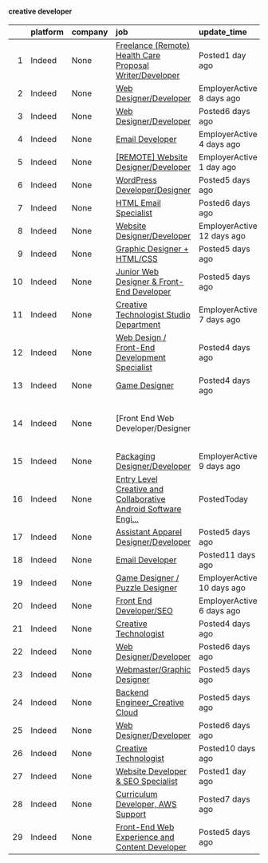

#### creative developer <a name="creativedeveloper" />
|    | platform   | company   | job                                                                                                                                                                                                                                                                                                                                                                                                                                                                                                                                                                                                          | update_time                | location                                |
|---:|:-----------|:----------|:-------------------------------------------------------------------------------------------------------------------------------------------------------------------------------------------------------------------------------------------------------------------------------------------------------------------------------------------------------------------------------------------------------------------------------------------------------------------------------------------------------------------------------------------------------------------------------------------------------------|:---------------------------|:----------------------------------------|
|  1 | Indeed     | None      | [Freelance (Remote) Health Care Proposal Writer/Developer](https://www.indeed.com/rc/clk?jk=69608ecdc6b5d55b&fccid=6d70b2c847d85de3&vjs=3)                                                                                                                                                                                                                                                                                                                                                                                                                                                                   | Posted1 day ago            | Cary, NC 27518•Remote                   |
|  2 | Indeed     | None      | [Web Designer/Developer](https://www.indeed.com/pagead/clk?mo=r&ad=-6NYlbfkN0CC4Rf1NDsMzatXfrAMgdBL-oXz5tYLpf4NHE40CBp3Ipv4hKhgb-yaLFOh7Uo6lb28QjRmoseJj0WVz8Wk9P-fy-_CmYUv8JXmNWV0gg1vJ0sfMLU5wZQypmwfq_5tb2EoMVedcDEhU3bONOhNmzCPU2t5RXm0LL3OpwcAJt__Hjgk246yGNijLrQDYEB5yv6eLQWxcLnlPFMwG3OgxO6CiGEAZB_sk_iNdomjzAguNYwuw6uqCkHNOan-UZLEzTgWqoh-G6sIU7kifRD8QBcEVSYwHMUrr-BzMCNDCMLSvUwu1aMDu6lX1hAbFQ_aZBRAFm-aRbAxh8cIW3gtDPiUaTb0aqDY8UTkV3XY8p2HACR7VjfQ2Ls05HeL1zAC6_Q4eqd5UD6vA6JMRVudtEPBs2WTQukibdgo0xCqtBhPUrou987Ou6I0Vi4-T7f-XECKbTik96x3TRm7_CqMEvNIKynpIa1Ug4f7wSH_9wxe4w==&p=1&fvj=1&vjs=3) | EmployerActive 8 days ago  | Tyler, TX 75702                         |
|  3 | Indeed     | None      | [Web Designer/Developer](https://www.indeed.com/pagead/clk?mo=r&ad=-6NYlbfkN0BK9GXDcakwdiqmeo8o-2GvkYnmPkq7xevAHdeF_847qp19ZICumveElJNYXMG14WLHM3lcTwG4aU3nD3h6efActRGE4bWzg81fTBjmGzswqY2AmrIoIjG-ZzFW9nlyw5Aag-3ldx-YGo-vLzB-XXhOCCQwhu1zR0GYmiyxIxe8vqI4rfxTpiOzDd9J1EKPRLaeS6dfJau-hIC0V61grUsZIGFRZjtoe36uxibuTjojPmKJ_pu8CZSRKgoGc-FX6JVQyUgRFjDKslyMGFz639I_gSNrFE-spZvIgSBH6QuLBbNFcBPefg73IT6sKzHx9KPd1UYOI8kvPDZUD_a7myWk5-A5Y5nW_AcdaqAFzB8dzfrsB53ax28Y7Vj6UyRLp4HWwh9tkF3gXGNHoPPrRfsBpSFJk8FOg1C8RpeROlFGUDATFxAAULnCK6VYMCyexIECRejP9BL-SNyqzlXj1_JaB2VVEfXgg10=&p=2&fvj=0&vjs=3)             | Posted6 days ago           | Madison, WI                             |
|  4 | Indeed     | None      | [Email Developer](https://www.indeed.com/pagead/clk?mo=r&ad=-6NYlbfkN0DBngY5b4yB-TlcVsy-QsRo8iRp5hY8m7P-4u0yD8OPehX8tfe9tVu8yLDxUwV1mcXpzDtcRT1puk8ssp37JpBq2RU1tj8fTYohERlythDvhzaPlSzGrmsTPL8PqrQ5kCH5vedCQ8gP54taFvY8aRDguBaMqvvsWG-SupohkEUWVBo0c7TKWYOqQ1DtEgnMgEve-8Lgb61Do7AVMRYMROYCxPlWVZAMIOVIFTS2NTOydWEPRYx-E3CKChl9K7QZGTInhlBPv1mUjks5SBHh0-VplQCUVqLBrzSNl5S3XIDTJwEUHUgOlz4IzR0vi78SPD9NwuwCVKfQW2eBGVy0GIhwngC5C7K3KCgmmW5YLqdRq-9J-AMn5NlNUapfNKfWkoRNJiJrmVRnHuzW1sq3WHousWqll3TRmOkeykhjxVl1AM8zlsc6F5c-yId5bezZyWRyDdD22veFh7Vcmx1-WHJl5mCz1fPmnqU=&p=3&fvj=1&vjs=3)                    | EmployerActive 4 days ago  | Remote                                  |
|  5 | Indeed     | None      | [[REMOTE] Website Designer/Developer](https://www.indeed.com/company/iVelocity-Marketing/jobs/Website-Designer-Developer-bca70bba4c5e10ee?fccid=63f4bff78d0b153b&vjs=3)                                                                                                                                                                                                                                                                                                                                                                                                                                      | EmployerActive 1 day ago   | Remote                                  |
|  6 | Indeed     | None      | [WordPress Developer/Designer](https://www.indeed.com/rc/clk?jk=026e7e728c263258&fccid=dd616958bd9ddc12&vjs=3)                                                                                                                                                                                                                                                                                                                                                                                                                                                                                               | Posted5 days ago           | Remote                                  |
|  7 | Indeed     | None      | [HTML Email Specialist](https://www.indeed.com/rc/clk?jk=ac9b68de75f74121&fccid=31771ae15c8df476&vjs=3)                                                                                                                                                                                                                                                                                                                                                                                                                                                                                                      | Posted6 days ago           | Phoenix, AZ 85016 (Camelback East area) |
|  8 | Indeed     | None      | [Website Designer/Developer](https://www.indeed.com/company/GoEpps/jobs/Website-Designer-Developer-601480ae5fe613ec?fccid=223c5f3bc109e845&vjs=3)                                                                                                                                                                                                                                                                                                                                                                                                                                                            | EmployerActive 12 days ago | Remote                                  |
|  9 | Indeed     | None      | [Graphic Designer + HTML/CSS](https://www.indeed.com/company/Tactical-Sports-Brands/jobs/Graphic-Designer-HTML-CSS-286b765a720a256f?fccid=cb7632a3ea404fc0&vjs=3)                                                                                                                                                                                                                                                                                                                                                                                                                                            | Posted5 days ago           | Remote                                  |
| 10 | Indeed     | None      | [Junior Web Designer & Front-End Developer](https://www.indeed.com/rc/clk?jk=af7fcadcfc5b63c3&fccid=dd616958bd9ddc12&vjs=3)                                                                                                                                                                                                                                                                                                                                                                                                                                                                                  | Posted5 days ago           | Remote                                  |
| 11 | Indeed     | None      | [Creative Technologist Studio Department](https://www.indeed.com/company/RadicalMedia/jobs/Creative-Technologist-Studio-Department-af6ae532f62303aa?fccid=85082b956897115b&vjs=3)                                                                                                                                                                                                                                                                                                                                                                                                                            | EmployerActive 7 days ago  | New York, NY 10014 (West Village area)  |
| 12 | Indeed     | None      | [Web Design / Front-End Development Specialist](https://www.indeed.com/company/Insivia/jobs/Web-Design-ea30c528636eccb8?fccid=48d750da3f3bb525&vjs=3)                                                                                                                                                                                                                                                                                                                                                                                                                                                        | Posted4 days ago           | Remote                                  |
| 13 | Indeed     | None      | [Game Designer](https://www.indeed.com/company/Boss-Fight-Entertainment/jobs/Game-Designer-d17f470ed6f2b460?fccid=3e8d2d69d6873f85&vjs=3)                                                                                                                                                                                                                                                                                                                                                                                                                                                                    | Posted4 days ago           | Austin, TX+1 location•Remote            |
| 14 | Indeed     | None      | [Front End Web Developer/Designer || Fulltime Position](https://www.indeed.com/company/Adwait/jobs/Front-End-Web-Developer-Designer-Fulltime-Position-233ce3e3a9e18bdd?fccid=72c96b53b07b31cc&vjs=3)                                                                                                                                                                                                                                                                                                                                                                                                         | EmployerActive 1 day ago   | Austin, TX                              |
| 15 | Indeed     | None      | [Packaging Designer/Developer](https://www.indeed.com/company/DreamGro-Enterprises/jobs/Packaging-Designer-Developer-37c965b9964a9961?fccid=59f42360cbe959ac&vjs=3)                                                                                                                                                                                                                                                                                                                                                                                                                                          | EmployerActive 9 days ago  | New York, NY                            |
| 16 | Indeed     | None      | [Entry Level Creative and Collaborative Android Software Engi...](https://www.indeed.com/company/Medicomp-Inc./jobs/Entry-Level-Creative-Collaborative-Android-Software-Engineer-7eaee056bf26d7a5?fccid=5634f18cece5c617&vjs=3)                                                                                                                                                                                                                                                                                                                                                                              | PostedToday                | Melbourne, FL 32904                     |
| 17 | Indeed     | None      | [Assistant Apparel Designer/Developer](https://www.indeed.com/rc/clk?jk=6c40375de8dd76da&fccid=cbb61893b079d71e&vjs=3)                                                                                                                                                                                                                                                                                                                                                                                                                                                                                       | Posted5 days ago           | Lynnwood, WA 98036                      |
| 18 | Indeed     | None      | [Email Developer](https://www.indeed.com/company/Afterpay-Touch/jobs/Email-Developer-095349dcab1824a4?fccid=49023dc4dc722a14&vjs=3)                                                                                                                                                                                                                                                                                                                                                                                                                                                                          | Posted11 days ago          | San Francisco, CA                       |
| 19 | Indeed     | None      | [Game Designer / Puzzle Designer](https://www.indeed.com/company/Coin-Crew-Games/jobs/Game-Designer-fb0badcf57d20521?fccid=a5b77e788db24302&vjs=3)                                                                                                                                                                                                                                                                                                                                                                                                                                                           | EmployerActive 10 days ago | Remote                                  |
| 20 | Indeed     | None      | [Front End Developer/SEO](https://www.indeed.com/company/ModFXMedia/jobs/Front-End-Developer-SEO-d5a6e55a956ae2a8?fccid=4aa2165f883c1b5d&vjs=3)                                                                                                                                                                                                                                                                                                                                                                                                                                                              | EmployerActive 6 days ago  | Fleming Island, FL 32003                |
| 21 | Indeed     | None      | [Creative Technologist](https://www.indeed.com/rc/clk?jk=db6580d6afd3a426&fccid=f368300325e8e8bc&vjs=3)                                                                                                                                                                                                                                                                                                                                                                                                                                                                                                      | Posted4 days ago           | New York, NY                            |
| 22 | Indeed     | None      | [Web Designer/Developer](https://www.indeed.com/rc/clk?jk=eb4aaa6759a68894&fccid=84a5fcfefaa30b8d&vjs=3)                                                                                                                                                                                                                                                                                                                                                                                                                                                                                                     | Posted6 days ago           | Cincinnati, OH 45249                    |
| 23 | Indeed     | None      | [Webmaster/Graphic Designer](https://www.indeed.com/company/InnoTech-Construction,-Inc./jobs/Webmaster-Graphic-Designer-0a8cd7f7870a48bb?fccid=f51b2b3efbb0c604&vjs=3)                                                                                                                                                                                                                                                                                                                                                                                                                                       | Posted5 days ago           | Tallahassee, FL                         |
| 24 | Indeed     | None      | [Backend Engineer_Creative Cloud](https://www.indeed.com/rc/clk?jk=20ee03db5cd7fa47&fccid=f89deb5a97c7738a&vjs=3)                                                                                                                                                                                                                                                                                                                                                                                                                                                                                            | Posted5 days ago           | San Jose, CA                            |
| 25 | Indeed     | None      | [Web Designer/Developer](https://www.indeed.com/rc/clk?jk=d138693dd44b1464&fccid=dd616958bd9ddc12&vjs=3)                                                                                                                                                                                                                                                                                                                                                                                                                                                                                                     | Posted6 days ago           | Madison, WI                             |
| 26 | Indeed     | None      | [Creative Technologist](https://www.indeed.com/rc/clk?jk=4c91778731deb6de&fccid=0258bd41493433c4&vjs=3)                                                                                                                                                                                                                                                                                                                                                                                                                                                                                                      | Posted10 days ago          | Remote                                  |
| 27 | Indeed     | None      | [Website Developer & SEO Specialist](https://www.indeed.com/rc/clk?jk=01eac791452f1f83&fccid=94d9bd2da8311a99&vjs=3)                                                                                                                                                                                                                                                                                                                                                                                                                                                                                         | Posted1 day ago            | Vancouver, WA 98683 (Bennington area)   |
| 28 | Indeed     | None      | [Curriculum Developer, AWS Support](https://www.indeed.com/rc/clk?jk=63f0e413108c3acf&fccid=fe2d21eef233e94a&vjs=3)                                                                                                                                                                                                                                                                                                                                                                                                                                                                                          | Posted7 days ago           | Seattle, WA                             |
| 29 | Indeed     | None      | [Front-End Web Experience and Content Developer](https://www.indeed.com/rc/clk?jk=082e8ee7cba3c259&fccid=9779abf4bed46377&vjs=3)                                                                                                                                                                                                                                                                                                                                                                                                                                                                             | Posted5 days ago           | Conshohocken, PA 19428                  |